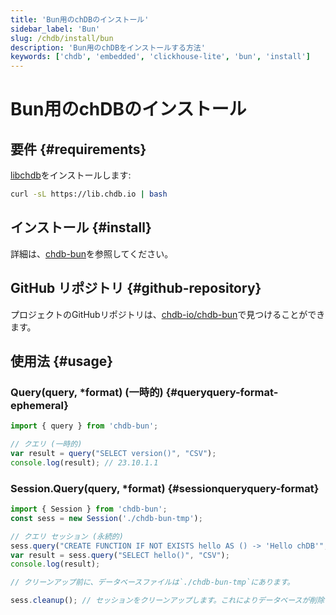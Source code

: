 ```yaml
---
title: 'Bun用のchDBのインストール'
sidebar_label: 'Bun'
slug: /chdb/install/bun
description: 'Bun用のchDBをインストールする方法'
keywords: ['chdb', 'embedded', 'clickhouse-lite', 'bun', 'install']
---
```



# Bun用のchDBのインストール

## 要件 {#requirements}

[libchdb](https://github.com/chdb-io/chdb)をインストールします:

```bash
curl -sL https://lib.chdb.io | bash
```

## インストール {#install}

詳細は、[chdb-bun](https://github.com/chdb-io/chdb-bun)を参照してください。

## GitHub リポジトリ {#github-repository}

プロジェクトのGitHubリポジトリは、[chdb-io/chdb-bun](https://github.com/chdb-io/chdb-bun)で見つけることができます。

## 使用法 {#usage}

### Query(query, *format) (一時的) {#queryquery-format-ephemeral}

```javascript
import { query } from 'chdb-bun';

// クエリ (一時的)
var result = query("SELECT version()", "CSV");
console.log(result); // 23.10.1.1
```

### Session.Query(query, *format) {#sessionqueryquery-format}

```javascript
import { Session } from 'chdb-bun';
const sess = new Session('./chdb-bun-tmp');

// クエリ セッション (永続的)
sess.query("CREATE FUNCTION IF NOT EXISTS hello AS () -> 'Hello chDB'", "CSV");
var result = sess.query("SELECT hello()", "CSV");
console.log(result);

// クリーンアップ前に、データベースファイルは`./chdb-bun-tmp`にあります。

sess.cleanup(); // セッションをクリーンアップします。これによりデータベースが削除されます。
```
